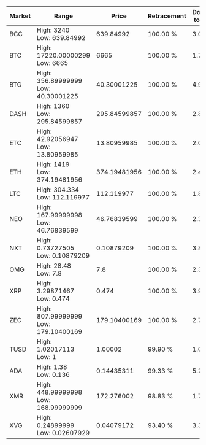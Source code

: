 | Market | Range | Price| Retracement | Doubles to 50% |
| --- | --- | --- | --- | --- |
| BCC | High: 3240<br />Low: 639.84992 | 639.84992 | 100.00 % | 3.03 |
| BTC | High: 17220.00000299<br />Low: 6665 | 6665 | 100.00 % | 1.79 |
| BTG | High: 356.89999999<br />Low: 40.30001225 | 40.30001225 | 100.00 % | 4.93 |
| DASH | High: 1360<br />Low: 295.84599857 | 295.84599857 | 100.00 % | 2.80 |
| ETC | High: 42.92056947<br />Low: 13.80959985 | 13.80959985 | 100.00 % | 2.05 |
| ETH | High: 1419<br />Low: 374.19481956 | 374.19481956 | 100.00 % | 2.40 |
| LTC | High: 304.334<br />Low: 112.119977 | 112.119977 | 100.00 % | 1.86 |
| NEO | High: 167.99999998<br />Low: 46.76839599 | 46.76839599 | 100.00 % | 2.30 |
| NXT | High: 0.73727505<br />Low: 0.10879209 | 0.10879209 | 100.00 % | 3.89 |
| OMG | High: 28.48<br />Low: 7.8 | 7.8 | 100.00 % | 2.33 |
| XRP | High: 3.29871467<br />Low: 0.474 | 0.474 | 100.00 % | 3.98 |
| ZEC | High: 807.99999999<br />Low: 179.10400169 | 179.10400169 | 100.00 % | 2.76 |
| TUSD | High: 1.02017113<br />Low: 1 | 1.00002 | 99.90 % | 1.01 |
| ADA | High: 1.38<br />Low: 0.136 | 0.14435311 | 99.33 % | 5.25 |
| XMR | High: 448.99999998<br />Low: 168.99999999 | 172.276002 | 98.83 % | 1.79 |
| XVG | High: 0.24899999<br />Low: 0.02607929 | 0.04079172 | 93.40 % | 3.37 |
